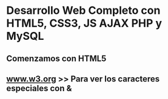 # Desarrollo Web Completo con HTML5, CSS3, JS AJAX PHP y MySQL

## Comenzamos con HTML5

## www.w3.org >> Para ver los caracteres especiales con &